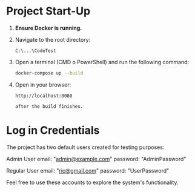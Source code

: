 # Project Start-Up

1. **Ensure Docker is running.**

2. Navigate to the root directory:
   ```plaintext
   C:\...\CodeTest

3. Open a terminal (CMD o PowerShell) and run the following command:
    ```bash
    docker-compose up --build

4. Open in your browser:
   ```plaintext
   http://localhost:8080

   after the build finishes.

# Log in Credentials
The project has two default users created for testing purposes:

Admin User
email: "admin@example.com"
password: "AdminPassword"

Regular User
email: "ric@gmail.com"
password: "UserPassword"

Feel free to use these accounts to explore the system's functionality.